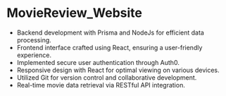 # MovieReview_Website
* Backend development with Prisma and NodeJs for efficient data processing.
* Frontend interface crafted using React, ensuring a user-friendly experience.
* Implemented secure user authentication through Auth0.
* Responsive design with React for optimal viewing on various devices.
* Utilized Git for version control and collaborative development.
* Real-time movie data retrieval via RESTful API integration.
